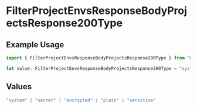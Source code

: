 # FilterProjectEnvsResponseBodyProjectsResponse200Type

## Example Usage

```typescript
import { FilterProjectEnvsResponseBodyProjectsResponse200Type } from "@vercel/sdk/models/filterprojectenvsop.js";

let value: FilterProjectEnvsResponseBodyProjectsResponse200Type = "system";
```

## Values

```typescript
"system" | "secret" | "encrypted" | "plain" | "sensitive"
```
